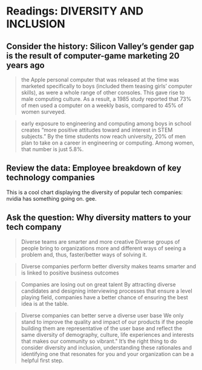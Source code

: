 # Readings: DIVERSITY AND INCLUSION

## Consider the history: Silicon Valley’s gender gap is the result of computer-game marketing 20 years ago

> the Apple personal computer that was released at the time was marketed specifically to boys (included them teasing girls’ computer skills), as were a whole range of other consoles. This gave rise to male computing culture. As a result, a 1985 study reported that 73% of men used a computer on a weekly basis, compared to 45% of women surveyed.

> early exposure to engineering and computing among boys in school creates “more positive attitudes toward and interest in STEM subjects.” 
> By the time students now reach university, 20% of men plan to take on a career in engineering or computing. Among women, that number is just 5.8%. 



## Review the data: Employee breakdown of key technology companies
This is a cool chart displaying the diversity of popular tech companies: nvidia has something going on. gee. 

## Ask the question: Why diversity matters to your tech company

> Diverse teams are smarter and more creative
Diverse groups of people bring to organizations more and different ways of seeing a problem and, thus, faster/better ways of solving it.

> Diverse companies perform better
diversity makes teams smarter and is linked to positive business outcomes

> Companies are losing out on great talent 
By attracting diverse candidates and designing interviewing processes that ensure a level playing field, companies have a better chance of ensuring the best idea is at the table. 

> Diverse companies can better serve a diverse user base 
We only stand to improve the quality and impact of our products if the people building them are representative of the user base and reflect the same diversity of demography, culture, life experiences and interests that makes our community so vibrant."
> It’s the right thing to do
consider diversity and inclusion, understanding these rationales and identifying one that resonates for you and your organization can be a helpful first step.